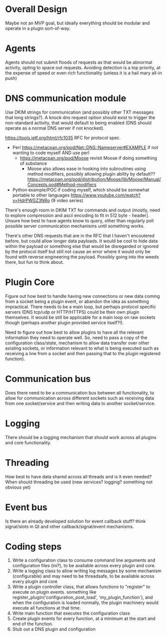 # Overall Design

Maybe not an MVP goal, but ideally everything should be modular and operate in a plugin sort-of-way. 

# Agents

Agents should not submit floods of requests as that would be abnormal activity, opting to space out requests. Avoiding detection is a top priority, at the expense of speed or even rich functionality (unless it is a hail mary all-in push)

# DNS communication module

Use DKIM strings for communication (and possibly other TXT messages that long strings?). A knock dns request option should exist to trigger the non-standard activity, that would default to being enabled (DNS should operate as a normal DNS server if not knocked).

https://tools.ietf.org/html/rfc1035 RFC for protocol spec.

- Perl https://metacpan.org/pod/Net::DNS::Nameserver#EXAMPLE if not wanting to code myself AND use perl
    - https://metacpan.org/pod/Moose revisit Moose if doing something of substance
        - Moose also allows ease in hooking into subroutines using method modifiers, possibly allowing plugin ability by default?? https://metacpan.org/pod/distribution/Moose/lib/Moose/Manual/Concepts.pod#Method-modifiers
- Python example/POC if coding myself, which should be somewhat portable to other languages https://www.youtube.com/watch?v=HdrPWGZ3NRo (9 video series) 

There's enough room in DKIM TXT for commands and output (mostly, need to explore compression and ascii encoding to fit in 512 byte - header]. Unsure how best to have agents know to query, other than regularly poll possible server communication mechanisms until something works. 

There's other DNS requests that are in the RFC that I haven't encoutered before, but could allow longer data payloads. It would be cool to hide data within the payload or something else that would be disregarded or ignored by the protocol itself but still not cause an error where it would only be found with reverse engineering the payload. Possibly going into the weeds there, but fun to think about. 

# Plugin Core

Figure out how best to handle having new connections or new data coming from a socket being a plugin event, or abandon the idea as something impractical. There needs to be a main loop, but perhaps protocol specific servers (DNS tcp/udp or HTTP/HTTPS) could be their own plugin themselves. It would be still be applicable for a main loop on raw sockets though (perhaps another plugin provided service itself?!).

Need to figure out how best to allow plugins to have all the relevant information they need to operate well. So, need to pass a copy of the configuration class/state, mechanism to allow data transfer over other existing sockets, or information relevant to what is being executed such as receiving a line from a socket and then passing that to the plugin registered function).

# Communication bus

Does there need to be a communication bus between all functionality, to allow for communication across different sockets such as receiving data from one socket/service and then writing data to another socket/service. 

# Logging 

There should be a logging mechanism that should work across all plugins and core functionality. 

# Threading

How best to have data shared across all threads and is it even needed? When should threading be used (new services? logging? something not obvious yet)

# Event bus

Is there an already developed solution for event callback stuff? think signal/slots in Qt and other callback/signal/event mechanisms. 

# Coding steps

1. Write a configuration class to consume command line arguments and configuration files (ini?), to be available across every plugin and core.
2. Write a logging class to allow writing log messages by some mechanism (configurable) and may need to be threadsafe, to be available across every plugin and core
2. Write a plugin controller class, that allows functions to "register" to execute on plugin events. something like register_plugin('configuration_post_load', 'my_plugin_function'), and when the configuration is loaded normally, the plugin machinery would execute all functions at that time.
3. Write main function that executes the configuration class
4. Create plugin events for every function, at a minimum at the start and end of the function.
5. Stub out a DNS plugin and configuration 
